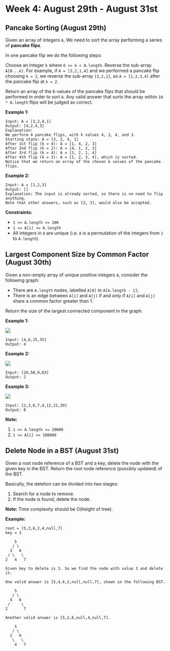 # Week 4: August 29th - August 31st

## Pancake Sorting (August 29th)

Given an array of integers `A`, We need to sort the array performing a series of **pancake flips**.

In one pancake flip we do the following steps:

Choose an integer `k` where `0 <= k < A.length`.
Reverse the sub-array `A[0...k]`.
For example, if `A = [3,2,1,4]` and we performed a pancake flip choosing `k = 2`, we reverse the sub-array `[3,2,1]`, so `A = [1,2,3,4]` after the pancake flip at `k = 2`.

Return an array of the k-values of the pancake flips that should be performed in order to sort `A`. Any valid answer that sorts the array within `10 * A.length` flips will be judged as correct.

**Example 1:**

```
Input: A = [3,2,4,1]
Output: [4,2,4,3]
Explanation: 
We perform 4 pancake flips, with k values 4, 2, 4, and 3.
Starting state: A = [3, 2, 4, 1]
After 1st flip (k = 4): A = [1, 4, 2, 3]
After 2nd flip (k = 2): A = [4, 1, 2, 3]
After 3rd flip (k = 4): A = [3, 2, 1, 4]
After 4th flip (k = 3): A = [1, 2, 3, 4], which is sorted.
Notice that we return an array of the chosen k values of the pancake flips.
```

**Example 2:**

```
Input: A = [1,2,3]
Output: []
Explanation: The input is already sorted, so there is no need to flip anything.
Note that other answers, such as [3, 3], would also be accepted.
```

**Constraints:**

- `1 <= A.length <= 100`
- `1 <= A[i] <= A.length`
- All integers in `A` are unique (i.e. `A` is a permutation of the integers from `1` to `A.length`).

## Largest Component Size by Common Factor (August 30th)

Given a non-empty array of unique positive integers `A`, consider the following graph:

- There are `A.length` nodes, labelled `A[0]` to `A[A.length - 1]`;
- There is an edge between `A[i]` and `A[j]` if and only if `A[i]` and `A[j]` share a common factor greater than 1.

Return the size of the largest connected component in the graph.

**Example 1:**

![](https://assets.leetcode.com/uploads/2018/12/01/ex1.png)
```
Input: [4,6,15,35]
Output: 4
```

**Example 2:**

![](https://assets.leetcode.com/uploads/2018/12/01/ex2.png)
```
Input: [20,50,9,63]
Output: 2
```

**Example 3:**

![](https://assets.leetcode.com/uploads/2018/12/01/ex3.png)
```
Input: [2,3,6,7,4,12,21,39]
Output: 8
```

**Note:**

1. `1 <= A.length <= 20000`
2. `1 <= A[i] <= 100000`

## Delete Node in a BST (August 31st)

Given a root node reference of a BST and a key, delete the node with the given key in the BST. Return the root node reference (possibly updated) of the BST.

Basically, the deletion can be divided into two stages:

1. Search for a node to remove.
2. If the node is found, delete the node.

**Note:** Time complexity should be O(height of tree).

**Example:**

```
root = [5,3,6,2,4,null,7]
key = 3

    5
   / \
  3   6
 / \   \
2   4   7

Given key to delete is 3. So we find the node with value 3 and delete it.

One valid answer is [5,4,6,2,null,null,7], shown in the following BST.

    5
   / \
  4   6
 /     \
2       7

Another valid answer is [5,2,6,null,4,null,7].

    5
   / \
  2   6
   \   \
    4   7
```